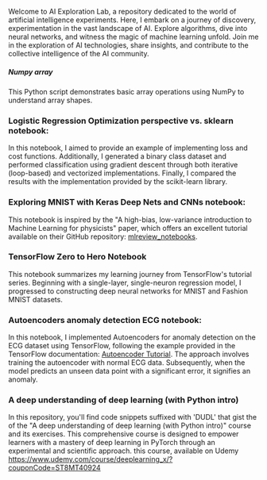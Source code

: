 Welcome to AI Exploration Lab, a repository dedicated to the world of artificial intelligence experiments. 
Here, I embark on a journey of discovery, experimentation in the vast landscape of AI. 
Explore algorithms, dive into neural networks, and witness the magic of machine learning unfold. 
Join me in the exploration of AI technologies, share insights, 
and contribute to the collective intelligence of the AI community. 

##### Numpy array
This Python script demonstrates basic array operations using NumPy to understand array shapes.

### Logistic Regression Optimization perspective vs. sklearn notebook:

In this notebook, I aimed to provide an example of implementing loss and cost functions. Additionally, I generated a binary class dataset and performed classification using gradient descent through both iterative (loop-based) and vectorized implementations. Finally, I compared the results with the implementation provided by the scikit-learn library.

### Exploring MNIST with Keras Deep Nets and CNNs notebook:

 This notebook is inspired by the "A high-bias, low-variance introduction to Machine Learning for physicists" paper, which offers an excellent tutorial available on their GitHub repository: [mlreview_notebooks](https://github.com/drckf/mlreview_notebooks/tree/master).


### TensorFlow Zero to Hero Notebook

This notebook summarizes my learning journey from TensorFlow's tutorial series. Beginning with a single-layer, single-neuron regression model, I progressed to constructing deep neural networks for MNIST and Fashion MNIST datasets.

### Autoencoders anomaly detection ECG notebook:

In this notebook, I implemented Autoencoders for anomaly detection on the ECG dataset using TensorFlow, following the example provided in the TensorFlow documentation: [Autoencoder Tutorial](https://www.tensorflow.org/tutorials/generative/autoencoder). The approach involves training the autoencoder with normal ECG data. Subsequently, when the model predicts an unseen data point with a significant error, it signifies an anomaly.

### A deep understanding of deep learning (with Python intro)

In this repository, you'll find code snippets suffixed with 'DUDL' that gist the of the "A deep understanding of deep learning (with Python intro)" course and its exercises. This comprehensive course is designed to empower learners with a mastery of deep learning in PyTorch through an experimental and scientific approach. this course, available on Udemy https://www.udemy.com/course/deeplearning_x/?couponCode=ST8MT40924

